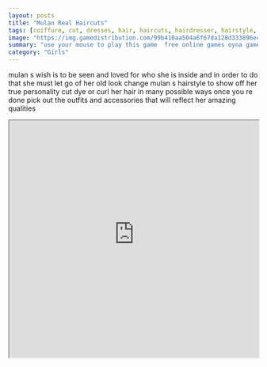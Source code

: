 ```yaml
---
layout: posts
title: "Mulan Real Haircuts"
tags: [coiffure, cut, dresses, hair, haircuts, hairdresser, hairstyle, makeover, mulan, princess, real, simulation, trim, free, online, games, oyna, game, free, games, play, play, games]
image: "https://img.gamedistribution.com/99b410aa504a6f67da128d333896ecd4.jpg"
summary: "use your mouse to play this game  free online games oyna game free games play play games"
category: "Girls"
---
```


mulan s wish is to be seen and loved for who she is inside and in order to do that she must let go of her old look change mulan s hairstyle to show off her true personality cut dye or curl her hair in many possible ways once you re done pick out the outfits and accessories that will reflect her amazing qualities

<iframe width="100%" height="480px;" src="https://flash.gamedistribution.com?game=99b410aa504a6f67da128d333896ecd4"></iframe>